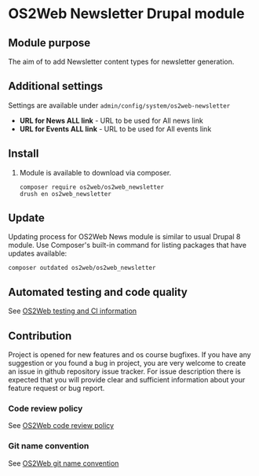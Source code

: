 # OS2Web Newsletter Drupal module

## Module purpose

The aim of to add Newsletter content types for newsletter generation.

## Additional settings
Settings are available under ```admin/config/system/os2web-newsletter```
* **URL for News ALL link** - URL to be used for All news link
* **URL for Events ALL link** - URL to be used for All events link

## Install

1. Module is available to download via composer.
    ```
    composer require os2web/os2web_newsletter
    drush en os2web_newsletter
    ```

## Update
Updating process for OS2Web News module is similar to usual Drupal 8 module.
Use Composer's built-in command for listing packages that have updates available:

```
composer outdated os2web/os2web_newsletter
```

## Automated testing and code quality
See [OS2Web testing and CI information](https://github.com/OS2Web/docs#testing-and-ci)

## Contribution

Project is opened for new features and os course bugfixes.
If you have any suggestion or you found a bug in project, you are very welcome
to create an issue in github repository issue tracker.
For issue description there is expected that you will provide clear and
sufficient information about your feature request or bug report.

### Code review policy
See [OS2Web code review policy](https://github.com/OS2Web/docs#code-review)

### Git name convention
See [OS2Web git name convention](https://github.com/OS2Web/docs#git-guideline)
